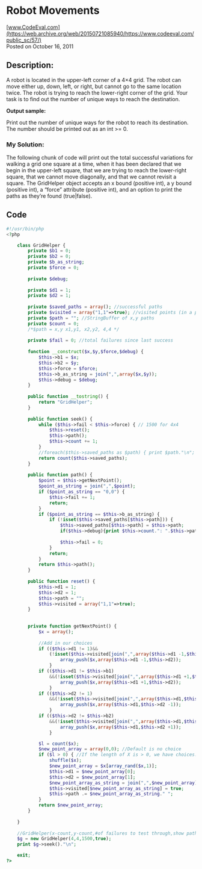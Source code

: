 # Robot Movements <br />
[www.CodeEval.com](https://web.archive.org/web/20150721085940/https://www.codeeval.com/public_sc/57/)<br />
Posted on October 16, 2011

## Description: 

A robot is located in the upper-left corner of a 4×4 grid. The robot can move either up, down, left, or right, but cannot go to the same location twice. The robot is trying to reach the lower-right corner of the grid. Your task is to find out the number of unique ways to reach the destination.

**Output sample:**

Print out the number of unique ways for the robot to reach its destination. The number should be printed out as an int >= 0. 

### My Solution:

The following chunk of code will print out the total successful variations for walking a grid one square at a time, when it has been declared that we begin in the upper-left square, that we are trying to reach the lower-right square, that we cannot move diagonally, and that we cannot revisit a square. The GridHelper object accepts an x bound (positive int), a y bound (positive int), a “force” attribute (positive int), and an option to print the paths as they’re found (true|false).

## Code

```php
#!/usr/bin/php
<?php

    class GridHelper {
        private $b1 = 0;
        private $b2 = 0;
        private $b_as_string;
        private $force = 0;
        
        private $debug;
    
        private $d1 = 1;
        private $d2 = 1;
        
        private $saved_paths = array(); //successful paths
        private $visited = array("1,1"=>true); //visited points (in a path)
        private $path = ""; //StringBuffer of x,y paths 
        private $count = 0;
        /*$path = x,y x1,y1, x2,y2, 4,4 */
        
        private $fail = 0; //total failures since last success
        
        function __construct($x,$y,$force,$debug) {
            $this->b1 = $x;
            $this->b2 = $y;
            $this->force = $force;
            $this->b_as_string = join(",",array($x,$y));
            $this->debug = $debug;
        }
        
        public function __tostring() {
            return "GridHelper";
        }
    
        public function seek() {
            while ($this->fail < $this->force) { // 1500 for 4x4
                $this->reset();
                $this->path();
                $this->count += 1;
            }
            //foreach($this->saved_paths as $path) { print $path."\n"; }
            return count($this->saved_paths);
        }
        
        public function path() {
            $point = $this->getNextPoint();
            $point_as_string = join(",",$point);
            if ($point_as_string == "0,0") { 
                $this->fail += 1; 
                return; 
            }
            if ($point_as_string == $this->b_as_string) { 
                if (!isset($this->saved_paths[$this->path])) {
                    $this->saved_paths[$this->path] = $this->path;
                    if($this->debug){print $this->count.": ".$this->path."\n";}
                    
                    $this->fail = 0;
                }
                return; 
            }
            return $this->path();
        }
        
        public function reset() {
            $this->d1 = 1;
            $this->d2 = 1;
            $this->path = "";
            $this->visited = array("1,1"=>true);
        }
        
        
        private function getNextPoint() {
            $x = array();
            
            //Add in our choices
            if (($this->d1 != 1)&&
                (!isset($this->visited[join(",",array($this->d1 -1,$this->d2))]))) { 
                    array_push($x,array($this->d1 -1,$this->d2)); 
                }
            if (($this->d1 != $this->b1)
                &&(!isset($this->visited[join(",",array($this->d1 +1,$this->d2))]))) { 
                    array_push($x,array($this->d1 +1,$this->d2)); 
                }
            if (($this->d2 != 1)
                &&(!isset($this->visited[join(",",array($this->d1,$this->d2 -1))]))) { 
                    array_push($x,array($this->d1,$this->d2 -1)); 
                }
            if (($this->d2 != $this->b2)
                &&(!isset($this->visited[join(",",array($this->d1,$this->d2 +1))]))) { 
                    array_push($x,array($this->d1,$this->d2 +1)); 
                }

            $l = count($x);
            $new_point_array = array(0,0); //Default is no choice
            if ($l > 0) { //If the length of X is > 0, we have choices.             
                shuffle($x);
                $new_point_array = $x[array_rand($x,1)];
                $this->d1 = $new_point_array[0];
                $this->d2 = $new_point_array[1];
                $new_point_array_as_string = join(",",$new_point_array);
                $this->visited[$new_point_array_as_string] = true;
                $this->path .= $new_point_array_as_string." ";
            } 
            return $new_point_array;
        }
    
    }
    
    //GridHelper(x-count,y-count,#of failures to test through,show paths)
    $g = new GridHelper(4,4,1500,true);
    print $g->seek()."\n";

    exit;
?>
```